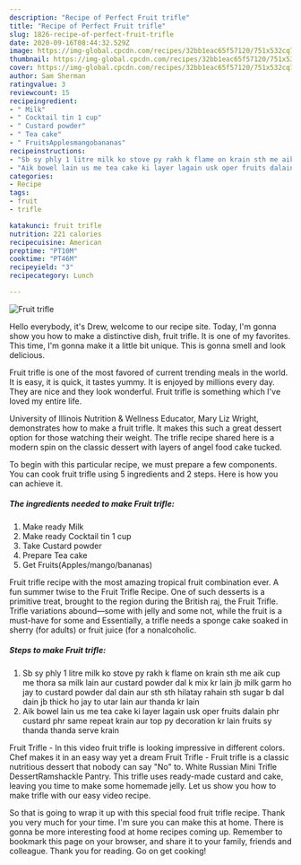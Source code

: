 ```yaml
---
description: "Recipe of Perfect Fruit trifle"
title: "Recipe of Perfect Fruit trifle"
slug: 1826-recipe-of-perfect-fruit-trifle
date: 2020-09-16T08:44:32.529Z
image: https://img-global.cpcdn.com/recipes/32bb1eac65f57120/751x532cq70/fruit-trifle-recipe-main-photo.jpg
thumbnail: https://img-global.cpcdn.com/recipes/32bb1eac65f57120/751x532cq70/fruit-trifle-recipe-main-photo.jpg
cover: https://img-global.cpcdn.com/recipes/32bb1eac65f57120/751x532cq70/fruit-trifle-recipe-main-photo.jpg
author: Sam Sherman
ratingvalue: 3
reviewcount: 15
recipeingredient:
- " Milk"
- " Cocktail tin 1 cup"
- " Custard powder"
- " Tea cake"
- " FruitsApplesmangobananas"
recipeinstructions:
- "Sb sy phly 1 litre milk ko stove py rakh k flame on krain sth me aik cup me thora sa milk lain aur custard powder dal k mix kr lain jb milk garm ho jay to custard powder dal dain aur sth sth hilatay rahain sth sugar b dal dain jb thick ho jay to utar lain aur thanda kr lain"
- "Aik bowel lain us me tea cake ki layer lagain usk oper fruits dalain phr custard phr same repeat krain aur top py decoration kr lain fruits sy thanda thanda serve krain"
categories:
- Recipe
tags:
- fruit
- trifle

katakunci: fruit trifle 
nutrition: 221 calories
recipecuisine: American
preptime: "PT10M"
cooktime: "PT46M"
recipeyield: "3"
recipecategory: Lunch

---
```



![Fruit trifle](https://img-global.cpcdn.com/recipes/32bb1eac65f57120/751x532cq70/fruit-trifle-recipe-main-photo.jpg)

Hello everybody, it's Drew, welcome to our recipe site. Today, I'm gonna show you how to make a distinctive dish, fruit trifle. It is one of my favorites. This time, I'm gonna make it a little bit unique. This is gonna smell and look delicious.

Fruit trifle is one of the most favored of current trending meals in the world. It is easy, it is quick, it tastes yummy. It is enjoyed by millions every day. They are nice and they look wonderful. Fruit trifle is something which I've loved my entire life.

University of Illinois Nutrition &amp; Wellness Educator, Mary Liz Wright, demonstrates how to make a fruit trifle. It makes this such a great dessert option for those watching their weight. The trifle recipe shared here is a modern spin on the classic dessert with layers of angel food cake tucked.


To begin with this particular recipe, we must prepare a few components. You can cook fruit trifle using 5 ingredients and 2 steps. Here is how you can achieve it.

<!--inarticleads1-->

##### The ingredients needed to make Fruit trifle:

1. Make ready  Milk
1. Make ready  Cocktail tin 1 cup
1. Take  Custard powder
1. Prepare  Tea cake
1. Get  Fruits(Apples/mango/bananas)


Fruit trifle recipe with the most amazing tropical fruit combination ever. A fun summer twise to the Fruit Trifle Recipe. One of such desserts is a primitive treat, brought to the region during the British raj, the Fruit Trifle. Trifle variations abound—some with jelly and some not, while the fruit is a must-have for some and Essentially, a trifle needs a sponge cake soaked in sherry (for adults) or fruit juice (for a nonalcoholic. 

<!--inarticleads2-->

##### Steps to make Fruit trifle:

1. Sb sy phly 1 litre milk ko stove py rakh k flame on krain sth me aik cup me thora sa milk lain aur custard powder dal k mix kr lain jb milk garm ho jay to custard powder dal dain aur sth sth hilatay rahain sth sugar b dal dain jb thick ho jay to utar lain aur thanda kr lain
1. Aik bowel lain us me tea cake ki layer lagain usk oper fruits dalain phr custard phr same repeat krain aur top py decoration kr lain fruits sy thanda thanda serve krain


Fruit Trifle - In this video fruit trifle is looking impressive in different colors. Chef makes it in an easy way yet a dream Fruit Trifle - Fruit trifle is a classic nutritious dessert that nobody can say &#34;No&#34; to. White Russian Mini Trifle DessertRamshackle Pantry. This trifle uses ready-made custard and cake, leaving you time to make some homemade jelly. Let us show you how to make trifle with our easy video recipe. 

So that is going to wrap it up with this special food fruit trifle recipe. Thank you very much for your time. I'm sure you can make this at home. There is gonna be more interesting food at home recipes coming up. Remember to bookmark this page on your browser, and share it to your family, friends and colleague. Thank you for reading. Go on get cooking!
